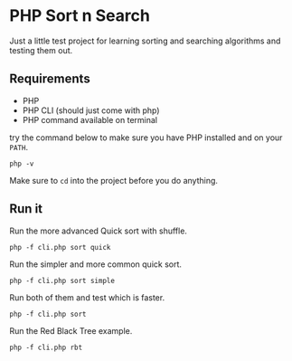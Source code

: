 # PHP Sort n Search

Just a little test project for learning sorting and searching algorithms and testing them out. 

## Requirements

 * PHP
 * PHP CLI (should just come with php)
 * PHP command available on terminal
 
try the command below to make sure you have PHP installed and on your `PATH`. 

```
php -v
```

Make sure to `cd` into the project before you do anything. 

## Run it

Run the more advanced Quick sort with shuffle.

 ```
 php -f cli.php sort quick
 ```
 
 Run the simpler and more common quick sort.
 
 ```
 php -f cli.php sort simple
 ```
 
 Run both of them and test which is faster. 
 
 ```
 php -f cli.php sort
 ```
 
 Run the Red Black Tree example.
 
 ```
 php -f cli.php rbt
 ```
